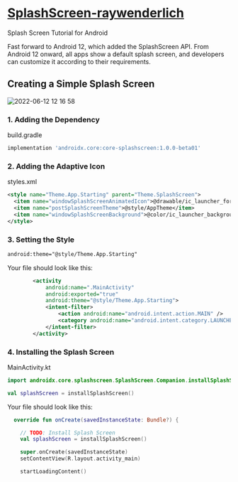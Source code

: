 # [SplashScreen-raywenderlich](https://www.raywenderlich.com/32555180-splash-screen-tutorial-for-android)
Splash Screen Tutorial for Android

Fast forward to Android 12, which added the SplashScreen API. From Android 12 onward, all apps show a default splash screen, and developers can customize it according to their requirements.

## Creating a Simple Splash Screen
![2022-06-12 12 16 58](https://user-images.githubusercontent.com/47273077/173212757-c7b73d78-7a5f-40ed-ab85-230c4e0121fd.gif)

### 1. Adding the Dependency
build.gradle
```gradle
implementation 'androidx.core:core-splashscreen:1.0.0-beta01'
```

### 2. Adding the Adaptive Icon
styles.xml
```xml
<style name="Theme.App.Starting" parent="Theme.SplashScreen">
  <item name="windowSplashScreenAnimatedIcon">@drawable/ic_launcher_foreground</item>
  <item name="postSplashScreenTheme">@style/AppTheme</item>
  <item name="windowSplashScreenBackground">@color/ic_launcher_background</item>
</style>

```

### 3. Setting the Style
```xml
android:theme="@style/Theme.App.Starting"
```

Your file should look like this:
```xml
        <activity
            android:name=".MainActivity"
            android:exported="true"
            android:theme="@style/Theme.App.Starting">
            <intent-filter>
                <action android:name="android.intent.action.MAIN" />
                <category android:name="android.intent.category.LAUNCHER" />
            </intent-filter>
        </activity>
```

### 4. Installing the Splash Screen
MainActivity.kt
```kt
import androidx.core.splashscreen.SplashScreen.Companion.installSplashScreen

val splashScreen = installSplashScreen()
```

Your file should look like this:
```kt
  override fun onCreate(savedInstanceState: Bundle?) {

    // TODO: Install Splash Screen
    val splashScreen = installSplashScreen()

    super.onCreate(savedInstanceState)
    setContentView(R.layout.activity_main)

    startLoadingContent()
```
